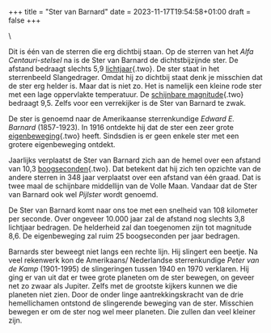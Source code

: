 +++
title = "Ster van Barnard"
date = 2023-11-17T19:54:58+01:00
draft = false
+++

\

Dit is één van de sterren die erg dichtbij staan. Op de sterren van het
*Alfa Centauri-stelsel* na is de Ster van Barnard de dichtstbijzijnde
ster. De afstand bedraagt slechts 5,9 [lichtjaar](lichtjaa.html){.two}.
De ster staat in het sterrenbeeld Slangedrager. Omdat hij zo dichtbij
staat denk je misschien dat de ster erg helder is. Maar dat is niet zo.
Het is namelijk een kleine rode ster met een lage oppervlakte
temperatuur. De [schijnbare magnitude](magnitud.html){.two} bedraagt
9,5. Zelfs voor een verrekijker is de Ster van Barnard te zwak.

De ster is genoemd naar de Amerikaanse sterrenkundige *Edward E.
Barnard* (1857-1923). In 1916 ontdekte hij dat de ster een zeer grote
[eigenbeweging](eigenbew.html){.two} heeft. Sindsdien is er geen enkele
ster met een grotere eigenbeweging ontdekt.

Jaarlijks verplaatst de Ster van Barnard zich aan de hemel over een
afstand van 10,3 [boogseconden](hoeken.html){.two}. Dat betekent dat hij
zich ten opzichte van de andere sterren in 348 jaar verplaatst over een
afstand van één graad. Dat is twee maal de schijnbare middellijn van de
Volle Maan. Vandaar dat de Ster van Barnard ook wel *Pijlster* wordt
genoemd.

De Ster van Barnard komt naar ons toe met een snelheid van 108 kilometer
per seconde. Over ongeveer 10.000 jaar zal de afstand nog slechts 3,8
lichtjaar bedragen. De helderheid zal dan toegenomen zijn tot magnitude
8,6. De eigenbeweging zal ruim 25 boogseconden per jaar bedragen.

Barnards ster beweegt niet langs een rechte lijn. Hij slingert een
beetje. Na veel rekenwerk kon de Amerikaans/ Nederlandse sterrenkundige
*Peter van de Kamp* (1901-1995) de slingeringen tussen 1940 en 1970
verklaren. Hij ging er van uit dat er twee grote planeten om de ster
bewegen, on geveer net zo zwaar als Jupiter. Zelfs met de grootste
kijkers kunnen we die planeten niet zien. Door de onder linge
aantrekkingskracht van de drie hemellichamen ontstond de slingerende
beweging van de ster. Misschien bewegen er om de ster nog wel meer
planeten. Die zullen dan veel kleiner zijn.
